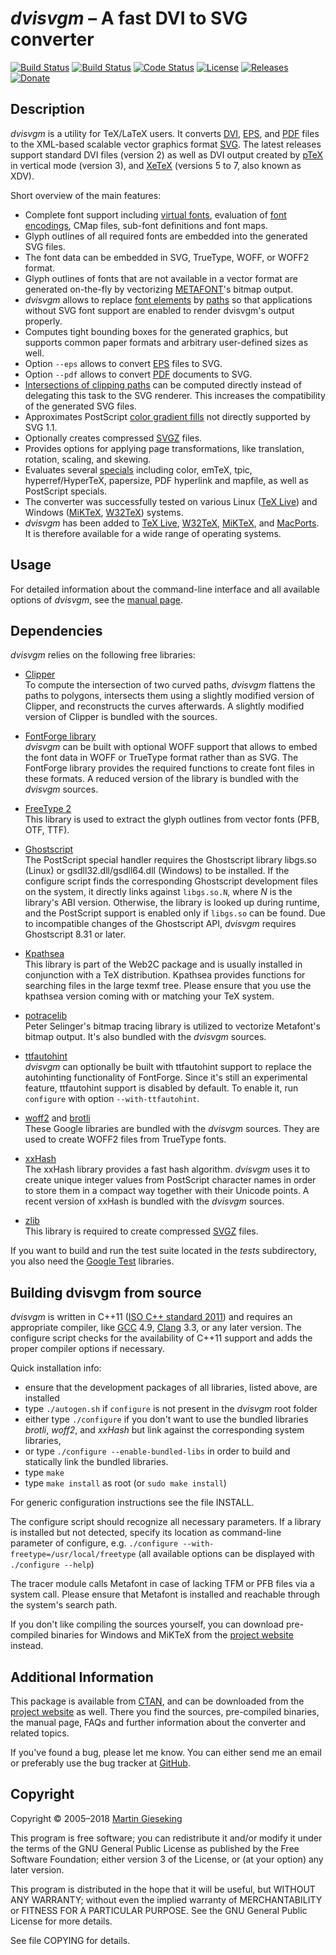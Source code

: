 _dvisvgm_ &ndash; A fast DVI to SVG converter
=============================================
[![Build Status](https://travis-ci.org/mgieseki/dvisvgm.svg?branch=master)](https://travis-ci.org/mgieseki/dvisvgm)
[![Build Status](https://ci.appveyor.com/api/projects/status/0rbkw88js1on4g2u/branch/master?svg=true)](https://ci.appveyor.com/project/mgieseki/dvisvgm/branch/master)
[![Code Status](https://scan.coverity.com/projects/1099/badge.svg)](https://scan.coverity.com/projects/1099)
[![License](https://img.shields.io/:license-GPL%20v3+-blue.svg)](https://www.gnu.org/licenses/gpl-3.0.en.html)
[![Releases](https://img.shields.io/github/release/mgieseki/dvisvgm.svg)](https://github.com/mgieseki/dvisvgm/releases)
[![Donate](https://img.shields.io/badge/donate-PayPal-orange.svg)](https://www.paypal.me/mgieseking)

Description
-----------

_dvisvgm_ is a utility for TeX/LaTeX users. It converts
[DVI](https://en.wikipedia.org/wiki/Device_independent_file_format),
[EPS](https://en.wikipedia.org/wiki/Encapsulated_PostScript), and
[PDF](https://en.wikipedia.org/wiki/PDF) files to the
XML-based scalable vector graphics format [SVG](https://www.w3.org/TR/SVG).
The latest releases support standard DVI files (version 2) as well as DVI output
created by [pTeX](http://www.ascii.co.jp/pb/ptex) in vertical mode (version 3),
and [XeTeX](http://scripts.sil.org/xetex) (versions 5 to 7, also known as XDV).

Short overview of the main features:

* Complete font support including [virtual fonts](http://www.tex.ac.uk/cgi-bin/texfaq2html?label=virtualfonts), evaluation of [font encodings](http://www.tex.ac.uk/cgi-bin/texfaq2html?label=whatenc), CMap files, sub-font definitions and font maps.
* Glyph outlines of all required fonts are embedded into the generated SVG files.
* The font data can be embedded in SVG, TrueType, WOFF, or WOFF2 format.
* Glyph outlines of fonts that are not available in a vector format are generated on-the-fly by vectorizing [METAFONT](https://en.wikipedia.org/wiki/Metafont)'s bitmap output.
* _dvisvgm_ allows to replace [font elements](https://www.w3.org/TR/SVG/fonts.html) by [paths](https://www.w3.org/TR/SVG/paths.html) so that applications without SVG font support are enabled to render dvisvgm's output properly.
* Computes tight bounding boxes for the generated graphics, but supports common paper formats and arbitrary user-defined sizes as well.
* Option `--eps` allows to convert [EPS](https://en.wikipedia.org/wiki/Encapsulated_PostScript) files to SVG.
* Option `--pdf` allows to convert [PDF](https://en.wikipedia.org/wiki/PDF) documents to SVG.
* [Intersections of clipping paths](https://dvisvgm.de/Clipping) can be computed directly instead of delegating this task to the SVG renderer. This increases the compatibility of the generated SVG files.
* Approximates PostScript [color gradient fills](https://dvisvgm.de/Gradients) not directly supported by SVG 1.1.
* Optionally creates compressed [SVGZ](https://en.wikipedia.org/wiki/Scalable_Vector_Graphics#Compression) files.
* Provides options for applying page transformations, like translation, rotation, scaling, and skewing.
* Evaluates several [specials](http://www.tex.ac.uk/cgi-bin/texfaq2html?label=specials) including color, emTeX, tpic, hyperref/HyperTeX, papersize, PDF hyperlink and mapfile, as well as PostScript specials.
* The converter was successfully tested on various Linux ([TeX Live](https://www.tug.org/texlive)) and Windows ([MiKTeX](https://www.miktex.org), [W32TeX](http://w32tex.org)) systems.
* _dvisvgm_ has been added to [TeX Live](https://www.tug.org/texlive), [W32TeX](http://w32tex.org), [MiKTeX](https://www.miktex.org), and [MacPorts](https://www.macports.org). It is therefore available for a wide range of operating systems.


Usage
-----
For detailed information about the command-line interface and all available
options of _dvisvgm_, see the [manual page](https://dvisvgm.de/Manpage).


Dependencies
------------

_dvisvgm_ relies on the following free libraries:

* [Clipper](http://www.angusj.com/delphi/clipper.php)  
  To compute the intersection of two curved paths, _dvisvgm_ flattens the paths to
  polygons, intersects them using a slightly modified version of Clipper, and reconstructs
  the curves afterwards. A slightly modified version of Clipper is bundled with the sources.

* [FontForge library](https://www.fontforge.org)  
  _dvisvgm_ can be built with optional WOFF support that allows to embed the font data
  in WOFF or TrueType format rather than as SVG. The FontForge library provides the required
  functions to create font files in these formats. A reduced version of the library is bundled
  with the _dvisvgm_ sources.

* [FreeType 2](https://www.freetype.org)  
  This library is used to extract the glyph outlines from vector fonts (PFB, OTF, TTF).

* [Ghostscript](https://www.ghostscript.com)  
  The PostScript special handler requires the Ghostscript library libgs.so (Linux)
  or gsdll32.dll/gsdll64.dll (Windows) to be installed. If the configure script
  finds the corresponding Ghostscript development files on the system, it
  directly links against `libgs.so.N`, where _N_ is the library's ABI version.
  Otherwise, the library is looked up during runtime, and the PostScript support is
  enabled only if `libgs.so` can be found. Due to incompatible changes of the Ghostscript API,
  _dvisvgm_ requires Ghostscript 8.31 or later.

* [Kpathsea](https://tug.org/kpathsea)  
  This library is part of the Web2C package and is usually installed in
  conjunction with a TeX distribution. Kpathsea provides functions for searching
  files in the large texmf tree. Please ensure that you use the kpathsea version
  coming with or matching your TeX system.

* [potracelib](http://potrace.sourceforge.net)  
  Peter Selinger's bitmap tracing library is utilized to vectorize Metafont's
  bitmap output. It's also bundled with the _dvisvgm_ sources.

* [ttfautohint](https://www.freetype.org/ttfautohint)  
  _dvisvgm_ can optionally be built with ttfautohint support to replace the autohinting
  functionality of FontForge. Since it's still an experimental feature, ttfautohint support
  is disabled by default. To enable it, run `configure` with option `--with-ttfautohint`.

* [woff2](https://github.com/google/woff2) and [brotli](https://github.com/google/brotli)  
  These Google libraries are bundled with the _dvisvgm_ sources. They are used
  to create WOFF2 files from TrueType fonts.

* [xxHash](https://github.com/Cyan4973/xxHash)  
  The xxHash library provides a fast hash algorithm. _dvisvgm_ uses it to create
  unique integer values from PostScript character names in order to store them in
  a compact way together with their Unicode points. A recent version of xxHash is
  bundled with the _dvisvgm_ sources.

* [zlib](http://www.zlib.org)  
  This library is required to create compressed [SVGZ](https://en.wikipedia.org/wiki/Scalable_Vector_Graphics#Compression) files.

If you want to build and run the test suite located in the _tests_
subdirectory, you also need the [Google Test](https://github.com/google/googletest)
libraries.


Building dvisvgm from source
----------------------------

_dvisvgm_ is written in C++11 ([ISO C++ standard 2011](http://www.iso.org/iso/catalogue_detail.htm?csnumber=50372))
and requires an appropriate compiler, like [GCC](https://gcc.gnu.org) 4.9, [Clang](https://clang.llvm.org) 3.3,
or any later version. The configure script checks for the availability of C++11 support and
adds the proper compiler options if necessary.

Quick installation info:

* ensure that the development packages of all libraries, listed above, are installed
* type `./autogen.sh` if `configure` is not present in the _dvisvgm_ root folder
* either type `./configure` if you don't want to use the bundled libraries _brotli_, _woff2_, and _xxHash_ but link
against the corresponding system libraries,
* or type `./configure --enable-bundled-libs` in order to build and statically link the bundled libraries.
* type `make`
* type `make install` as root (or `sudo make install`)

For generic configuration instructions see the file INSTALL.

The configure script should recognize all necessary parameters.
If a library is installed but not detected, specify its location
as command-line parameter of configure, e.g.
`./configure --with-freetype=/usr/local/freetype`
(all available options can be displayed with `./configure --help`)

The tracer module calls Metafont in case of lacking TFM or PFB files
via a system call. Please ensure that Metafont is installed and
reachable through the system's search path.

If you don't like compiling the sources yourself, you can download
pre-compiled binaries for Windows and MiKTeX from the
[project website](https://dvisvgm.de) instead.


Additional Information
----------------------

This package is available from [CTAN](https://ctan.org/pkg/dvisvgm), and can be
downloaded from the [project website](httpd://dvisvgm.de) as well.
There you find the sources, pre-compiled binaries, the manual page, FAQs
and further information about the converter and related topics.

If you've found a bug, please let me know. You can either send me an email or
preferably use the bug tracker at [GitHub](https://github.com/mgieseki/dvisvgm).


Copyright
---------

Copyright &copy; 2005&ndash;2018 [Martin Gieseking](mailto:martin.gieseking@uos.de)

This program is free software; you can redistribute it and/or modify it
under the terms of the GNU General Public License as published by the
Free Software Foundation; either version 3 of the License, or (at your
option) any later version.

This program is distributed in the hope that it will be useful, but
WITHOUT ANY WARRANTY; without even the implied warranty of
MERCHANTABILITY or FITNESS FOR A PARTICULAR PURPOSE. See the GNU General
Public License for more details.

See file COPYING for details.

